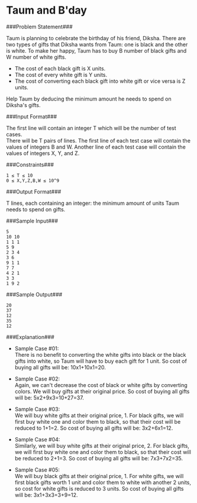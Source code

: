 Taum and B'day
===================

###Problem Statement###

Taum is planning to celebrate the birthday of his friend, Diksha. There are two types of gifts that Diksha wants from Taum: one is black and the other is white. To make her happy, Taum has to buy B number of black gifts and W number of white gifts.

- The cost of each black gift is X units.
- The cost of every white gift is Y units.
- The cost of converting each black gift into white gift or vice versa is Z units.

Help Taum by deducing the minimum amount he needs to spend on Diksha's gifts.

###Input Format###

The first line will contain an integer T which will be the number of test cases.  
There will be T pairs of lines. The first line of each test case will contain the values of integers B and W. Another line of each test case will contain the values of integers X, Y, and Z.

###Constraints###

```
1 ≤ T ≤ 10 
0 ≤ X,Y,Z,B,W ≤ 10^9
```

###Output Format###

T lines, each containing an integer: the minimum amount of units Taum needs to spend on gifts.

###Sample Input###

```
5
10 10
1 1 1
5 9
2 3 4
3 6
9 1 1
7 7
4 2 1
3 3
1 9 2
```

###Sample Output###

```
20
37
12
35
12
```

###Explanation###

- Sample Case #01:  
There is no benefit to converting the white gifts into black or the black gifts into white, so Taum will have to buy each gift for 1 unit. So cost of buying all gifts will be: 10x1+10x1=20.

- Sample Case #02:  
Again, we can't decrease the cost of black or white gifts by converting colors. We will buy gifts at their original price. So cost of buying all gifts will be: 5x2+9x3=10+27=37.

- Sample Case #03:  
We will buy white gifts at their original price, 1. For black gifts, we will first buy white one and color them to black, so that their cost will be reduced to 1+1=2. So cost of buying all gifts will be: 3x2+6x1=12.

- Sample Case #04:  
Similarly, we will buy white gifts at their original price, 2. For black gifts, we will first buy white one and color them to black, so that their cost will be reduced to 2+1=3. So cost of buying all gifts will be: 7x3+7x2=35.

- Sample Case #05:  
We will buy black gifts at their original price, 1. For white gifts, we will first black gifts worth 1 unit and color them to white with another 2 units, so cost for white gifts is reduced to 3 units. So cost of buying all gifts will be: 3x1+3x3=3+9=12.